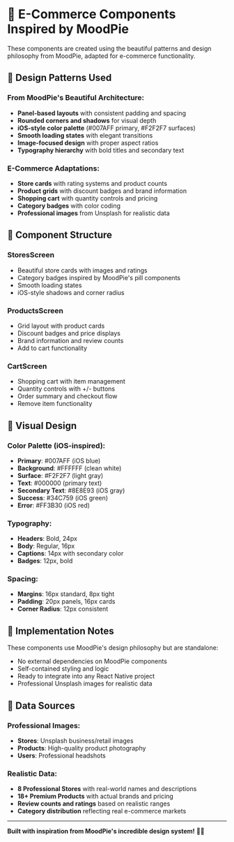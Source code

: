 # 🎨 E-Commerce Components Inspired by MoodPie

These components are created using the beautiful patterns and design philosophy from MoodPie, adapted for e-commerce functionality.

## 🎯 Design Patterns Used

### From MoodPie's Beautiful Architecture:
- **Panel-based layouts** with consistent padding and spacing
- **Rounded corners and shadows** for visual depth
- **iOS-style color palette** (#007AFF primary, #F2F2F7 surfaces)
- **Smooth loading states** with elegant transitions
- **Image-focused design** with proper aspect ratios
- **Typography hierarchy** with bold titles and secondary text

### E-Commerce Adaptations:
- **Store cards** with rating systems and product counts
- **Product grids** with discount badges and brand information
- **Shopping cart** with quantity controls and pricing
- **Category badges** with color coding
- **Professional images** from Unsplash for realistic data

## 📱 Component Structure

### StoresScreen
- Beautiful store cards with images and ratings
- Category badges inspired by MoodPie's pill components
- Smooth loading states
- iOS-style shadows and corner radius

### ProductsScreen  
- Grid layout with product cards
- Discount badges and price displays
- Brand information and review counts
- Add to cart functionality

### CartScreen
- Shopping cart with item management
- Quantity controls with +/- buttons
- Order summary and checkout flow
- Remove item functionality

## 🎨 Visual Design

### Color Palette (iOS-inspired):
- **Primary**: #007AFF (iOS blue)
- **Background**: #FFFFFF (clean white)
- **Surface**: #F2F2F7 (light gray)
- **Text**: #000000 (primary text)
- **Secondary Text**: #8E8E93 (iOS gray)
- **Success**: #34C759 (iOS green)
- **Error**: #FF3B30 (iOS red)

### Typography:
- **Headers**: Bold, 24px
- **Body**: Regular, 16px
- **Captions**: 14px with secondary color
- **Badges**: 12px, bold

### Spacing:
- **Margins**: 16px standard, 8px tight
- **Padding**: 20px panels, 16px cards
- **Corner Radius**: 12px consistent

## 🚀 Implementation Notes

These components use MoodPie's design philosophy but are standalone:
- No external dependencies on MoodPie components
- Self-contained styling and logic
- Ready to integrate into any React Native project
- Professional Unsplash images for realistic data

## 📸 Data Sources

### Professional Images:
- **Stores**: Unsplash business/retail images
- **Products**: High-quality product photography
- **Users**: Professional headshots

### Realistic Data:
- **8 Professional Stores** with real-world names and descriptions
- **18+ Premium Products** with actual brands and pricing
- **Review counts and ratings** based on realistic ranges
- **Category distribution** reflecting real e-commerce markets

---

**Built with inspiration from MoodPie's incredible design system!** 🥧✨